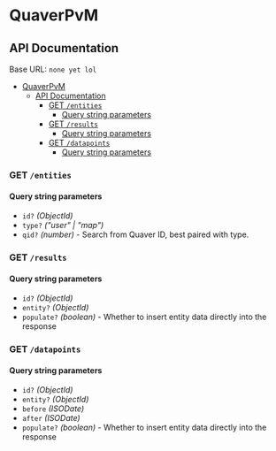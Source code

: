 # QuaverPvM

## API Documentation

Base URL: `none yet lol`

- [QuaverPvM](#quaverpvm)
    - [API Documentation](#api-documentation)
        - [GET `/entities`](#get-entities)
            - [Query string parameters](#query-string-parameters)
        - [GET `/results`](#get-results)
            - [Query string parameters](#query-string-parameters-1)
        - [GET `/datapoints`](#get-datapoints)
            - [Query string parameters](#query-string-parameters-2)

### GET `/entities`

#### Query string parameters

- `id?` *(ObjectId)*
- `type?` *("user" | "map")*
- `qid?` *(number)* - Search from Quaver ID, best paired with type.

### GET `/results`

#### Query string parameters

- `id?` *(ObjectId)*
- `entity?` *(ObjectId)*
- `populate?` *(boolean)* - Whether to insert entity data directly into the response

### GET `/datapoints`

#### Query string parameters

- `id?` *(ObjectId)*
- `entity?` *(ObjectId)*
- `before` *(ISODate)*
- `after` *(ISODate)*
- `populate?` *(boolean)* - Whether to insert entity data directly into the response
